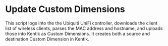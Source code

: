 # Update Custom Dimensions
This script logs into the the Ubiquiti UniFi controller, downloads the client list of wireless clients, parses the MAC address and hostname, and uploads those into Kentik as Custom Dimensions. It creates both a source and destination Custom Dimension in Kentik.
